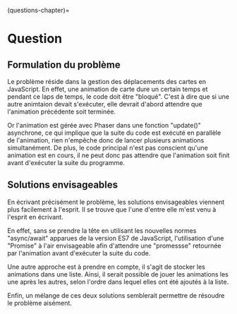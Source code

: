(questions-chapter)=
# Question

## Formulation du problème

Le problème réside dans la gestion des déplacements des cartes en JavaScript. En effet, une animation de carte dure un certain temps et pendant ce laps de temps, le code doit être "bloqué". C'est à dire que si une autre animtaion devait s'exécuter, elle devrait d'abord attendre que l'animation précédente soit terminée.

Or l'animation est gérée avec Phaser dans une fonction "update()" asynchrone, ce qui implique que la suite du code est exécuté en parallèle de l'animation, rien n'empêche donc de lancer plusieurs animations simultanément. De plus, le code principal n'est pas conscient qu'une animation est en cours, il ne peut donc pas attendre que l'animation soit finit avant d'exécuter la suite du programme.

## Solutions envisageables
En écrivant précisément le problème, les solutions envisageables viennent plus facilement à l'esprit.
Il se trouve que l'une d'entre elle m'est venu à l'esprit en écrivant.

En effet, sans se prendre la tête en utilisant les nouvelles normes "async/await" apparues de la version ES7 de JavaScript, l'utilisation d'une "Promise" à l'air envisageable afin d'attendre une "promessse" retournée par l'animation avant d'exécuter la suite du code.

Une autre approche est à prendre en compte, il s'agit de stocker les animations dans une liste. Ainsi, il serait possible de jouer les animations les une après les autres, selon l'ordre dans lequel elles ont été ajoutés à la liste.

Enfin, un mélange de ces deux solutions semblerait permettre de résoudre le problème aisément.